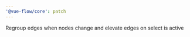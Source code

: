 ```yaml
---
'@vue-flow/core': patch
---
```


Regroup edges when nodes change and elevate edges on select is active
